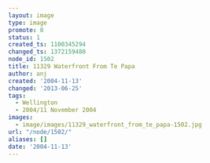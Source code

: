```yaml
---
layout: image
type: image
promote: 0
status: 1
created_ts: 1100345294
changed_ts: 1372159480
node_id: 1502
title: 11329 Waterfront From Te Papa
author: anj
created: '2004-11-13'
changed: '2013-06-25'
tags:
  - Wellington
  - 2004/11 November 2004
images:
  - image/images/11329_waterfront_from_te_papa-1502.jpg
url: "/node/1502/"
aliases: []
date: '2004-11-13'
---
```


